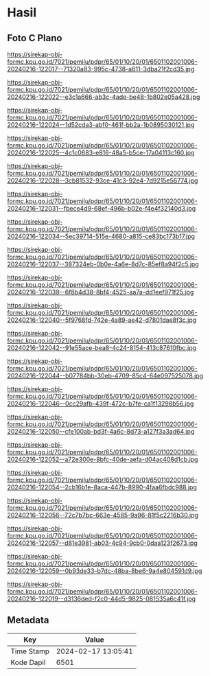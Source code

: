 # Hasil

## Foto C Plano

https://sirekap-obj-formc.kpu.go.id/7021/pemilu/pdpr/65/01/10/20/01/6501102001006-20240216-122017--71320a83-995c-4738-a611-3dba21f2cd35.jpg

https://sirekap-obj-formc.kpu.go.id/7021/pemilu/pdpr/65/01/10/20/01/6501102001006-20240216-122022--e3c1a666-ab3c-4ade-be48-1b802e05a428.jpg

https://sirekap-obj-formc.kpu.go.id/7021/pemilu/pdpr/65/01/10/20/01/6501102001006-20240216-122024--1d52cda3-abf0-461f-bb2a-1b0895030121.jpg

https://sirekap-obj-formc.kpu.go.id/7021/pemilu/pdpr/65/01/10/20/01/6501102001006-20240216-122025--4c1c0683-e816-48a5-b5ce-17a04113c160.jpg

https://sirekap-obj-formc.kpu.go.id/7021/pemilu/pdpr/65/01/10/20/01/6501102001006-20240216-122028--3cb81532-93ce-41c3-92e4-7d9215e56774.jpg

https://sirekap-obj-formc.kpu.go.id/7021/pemilu/pdpr/65/01/10/20/01/6501102001006-20240216-122031--fbece4d9-68ef-496b-b02e-f4e4f32140d3.jpg

https://sirekap-obj-formc.kpu.go.id/7021/pemilu/pdpr/65/01/10/20/01/6501102001006-20240216-122034--5ec39714-515e-4680-a815-ce83bc173b17.jpg

https://sirekap-obj-formc.kpu.go.id/7021/pemilu/pdpr/65/01/10/20/01/6501102001006-20240216-122037--387324eb-0b0e-4a6e-8d7c-85ef8a94f2c5.jpg

https://sirekap-obj-formc.kpu.go.id/7021/pemilu/pdpr/65/01/10/20/01/6501102001006-20240216-122039--6f8b4d38-8bf4-4525-aa7a-dd1eef971f25.jpg

https://sirekap-obj-formc.kpu.go.id/7021/pemilu/pdpr/65/01/10/20/01/6501102001006-20240216-122040--5f9768fd-742e-4a89-ae42-d7801dae8f3c.jpg

https://sirekap-obj-formc.kpu.go.id/7021/pemilu/pdpr/65/01/10/20/01/6501102001006-20240216-122042--91e55ace-bea8-4c24-8154-413c87610fbc.jpg

https://sirekap-obj-formc.kpu.go.id/7021/pemilu/pdpr/65/01/10/20/01/6501102001006-20240216-122044--b07784bb-30eb-4709-85c4-64e097525078.jpg

https://sirekap-obj-formc.kpu.go.id/7021/pemilu/pdpr/65/01/10/20/01/6501102001006-20240216-122046--0cc29afb-439f-472c-b7fe-ca1f13298b56.jpg

https://sirekap-obj-formc.kpu.go.id/7021/pemilu/pdpr/65/01/10/20/01/6501102001006-20240216-122050--cfe100ab-bd3f-4a6c-8d73-a127f3a3ad64.jpg

https://sirekap-obj-formc.kpu.go.id/7021/pemilu/pdpr/65/01/10/20/01/6501102001006-20240216-122052--a72e300e-8bfc-40de-aefa-d04ac408d1cb.jpg

https://sirekap-obj-formc.kpu.go.id/7021/pemilu/pdpr/65/01/10/20/01/6501102001006-20240216-122054--2cb16b1e-8aca-447b-8990-4faa6fbdc988.jpg

https://sirekap-obj-formc.kpu.go.id/7021/pemilu/pdpr/65/01/10/20/01/6501102001006-20240216-122056--72c7b7bc-663e-4585-9a96-81f5c2216b30.jpg

https://sirekap-obj-formc.kpu.go.id/7021/pemilu/pdpr/65/01/10/20/01/6501102001006-20240216-122057--d81e3981-ab03-4c94-9cb0-0daa123f2673.jpg

https://sirekap-obj-formc.kpu.go.id/7021/pemilu/pdpr/65/01/10/20/01/6501102001006-20240216-122059--0b93de33-b7dc-48ba-8be6-9a4e804591d9.jpg

https://sirekap-obj-formc.kpu.go.id/7021/pemilu/pdpr/65/01/10/20/01/6501102001006-20240216-122019--d3136ded-f2c0-44d5-9825-081535a6c41f.jpg


## Metadata

| Key        | Value               |
| ---------- | ------------------- |
| Time Stamp | 2024-02-17 13:05:41 |
| Kode Dapil | 6501                |



